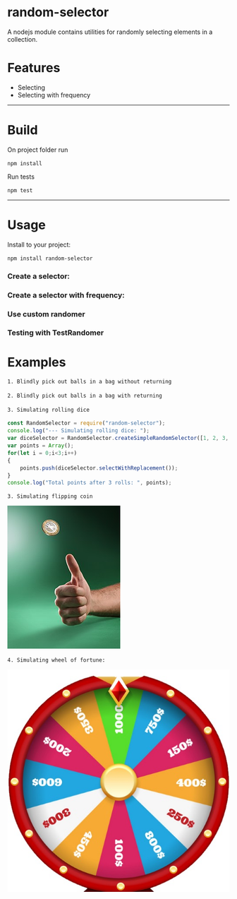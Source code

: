 # random-selector
A nodejs module contains utilities for randomly selecting elements in a collection.

# Features
- Selecting 
- Selecting with frequency
---
# Build
On project folder run
```npm
npm install
```
Run tests
```npm
npm test
```
---
# Usage
Install to your project:
```npm
npm install random-selector
```
### Create a selector:

### Create a selector with frequency:

### Use custom randomer

### Testing with TestRandomer


# Examples
    
    1. Blindly pick out balls in a bag without returning

    2. Blindly pick out balls in a bag with returning
    
    3. Simulating rolling dice
```javascript
const RandomSelector = require("random-selector");
console.log("--- Simulating rolling dice: ");
var diceSelector = RandomSelector.createSimpleRandomSelector([1, 2, 3, 4, 5, 6]);
var points = Array();
for(let i = 0;i<3;i++)
{
    points.push(diceSelector.selectWithReplacement());
}
console.log("Total points after 3 rolls: ", points);
```
    3. Simulating flipping coin
![Image of flipping coin](./doc/img/fipping_coin.jpg)

    
    4. Simulating wheel of fortune:
![Image Wheel of Fortune](./doc/img/wheel_fortune.jpg)
    
    
    
    
